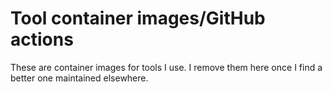 # Tool container images/GitHub actions

These are container images for tools I use. I remove them here once I find a
better one maintained elsewhere.
